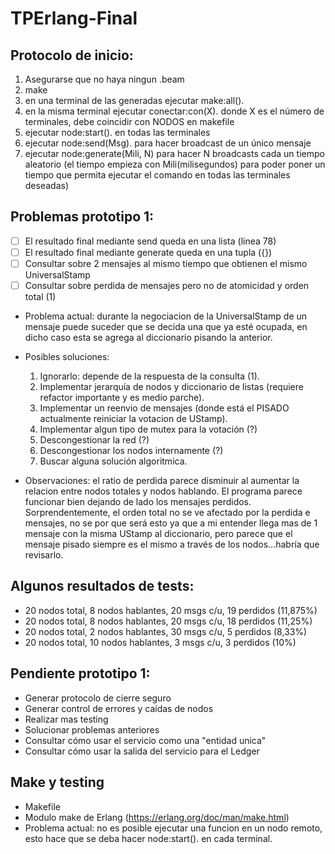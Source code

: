 # TPErlang-Final

## Protocolo de inicio:
1. Asegurarse que no haya ningun .beam
2. make
3. en una terminal de las generadas ejecutar make:all().
4. en la misma terminal ejecutar conectar:con(X). donde X es el número de terminales, debe coincidir con NODOS en makefile
5. ejecutar node:start(). en todas las terminales
6. ejecutar node:send(Msg). para hacer broadcast de un único mensaje
7. ejecutar node:generate(Mili, N) para hacer N broadcasts cada un tiempo aleatorio (el tiempo empieza con Mili(milisegundos) para poder poner un tiempo que permita ejecutar el comando en todas las terminales deseadas)

## Problemas prototipo 1:
- [ ] El resultado final mediante send queda en una lista (linea 78)
- [ ] El resultado final mediante generate queda en una tupla ({})
- [ ] Consultar sobre 2 mensajes al mismo tiempo que obtienen el mismo UniversalStamp
- [ ] Consultar sobre perdida de mensajes pero no de atomicidad y orden total (1)

- Problema actual: durante la negociacion de la UniversalStamp de un mensaje puede suceder que
se decida una que ya esté ocupada, en dicho caso esta se agrega al diccionario pisando la anterior.
- Posibles soluciones: 
    1. Ignorarlo: depende de la respuesta de la consulta (1).
    2. Implementar jerarquía de nodos y diccionario de listas (requiere refactor importante y es medio parche).
    3. Implementar un reenvio de mensajes (donde está el PISADO actualmente reiniciar la votacion de UStamp).
    4. Implementar algun tipo de mutex para la votación (?)
    5. Descongestionar la red (?)
    6. Descongestionar los nodos internamente (?)
    7. Buscar alguna solución algoritmica.

- Observaciones: el ratio de perdida parece disminuir al aumentar la relacion entre nodos totales y nodos hablando. El programa parece funcionar bien dejando de lado los mensajes perdidos. Sorprendentemente, el orden total no se ve afectado por la perdida e mensajes, no se por que será esto ya que a mi entender llega mas de 1 mensaje con la misma UStamp al diccionario, pero parece que el mensaje pisado siempre es el mismo a través de los nodos...habría que revisarlo.

## Algunos resultados de tests:
- 20 nodos total, 8 nodos hablantes, 20 msgs c/u, 19 perdidos (11,875%)
- 20 nodos total, 8 nodos hablantes, 20 msgs c/u, 18 perdidos (11,25%)
- 20 nodos total, 2 nodos hablantes, 30 msgs c/u, 5 perdidos (8,33%)
- 20 nodos total, 10 nodos hablantes, 3 msgs c/u, 3 perdidos (10%)

## Pendiente prototipo 1:
- Generar protocolo de cierre seguro
- Generar control de errores y caídas de nodos
- Realizar mas testing
- Solucionar problemas anteriores
- Consultar cómo usar el servicio como una "entidad unica"
- Consultar cómo usar la salida del servicio para el Ledger

## Make y testing
- Makefile
- Modulo make de Erlang (https://erlang.org/doc/man/make.html)
- Problema actual: no es posible ejecutar una funcion en un nodo remoto, esto hace que se deba hacer node:start(). en cada terminal.